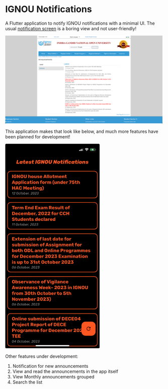 # IGNOU Notifications

A Flutter application to notify IGNOU notifications with a minimal UI. The usual [notification screen](http://ignou.ac.in/ignou/bulletinboard/announcements/latest/1) is a boring view and not user-friendly!

<img src="readme_images/image.png" alt="IGNOU Website screenshot" width="500"/>

This application makes that look like below, and much more features have been planned for development!

<img src="readme_images/IMG_9237.jpeg" alt="IGNOU Website screenshot" width="300"/>

Other features under development:

1. Notification for new announcements
2. View and read the announcements in the app itself
3. View Monthly announcements grouped
4. Search the list
